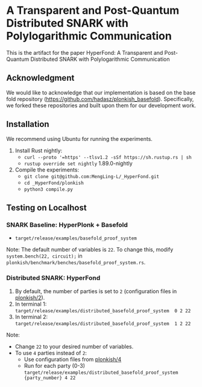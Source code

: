 # A Transparent and Post-Quantum Distributed SNARK with Polylogarithmic Communication
This is the artifact for the paper HyperFond: A Transparent and Post-Quantum Distributed SNARK with Polylogarithmic Communication

## Acknowledgment

We would like to acknowledge that our implementation is based on the base fold repository (https://github.com/hadasz/plonkish_basefold). Specifically, we forked these repositories and built upon them for our development work. 

## Installation
We recommend using Ubuntu for running the experiments.
1. Install Rust nightly:
   - `curl --proto '=https' --tlsv1.2 -sSf https://sh.rustup.rs | sh`
   - `rustup override set nightly` 1.89.0-nightly
2. Compile the experiments:
   - `git clone git@github.com:MengLing-L/_HyperFond.git`
   - `cd _HyperFond/plonkish`
   - `python3 compile.py`

## Testing on Localhost

### SNARK Baseline: HyperPlonk + Basefold
- `target/release/examples/basefold_proof_system `
  
Note: The default number of variables is `22`. To change this, modify `system.bench(22, circuit);` in `plonkish/benchmark/benches/basefold_proof_system.rs`.

### Distributed SNARK: HyperFond 
1. By default, the number of parties is set to `2` (configuration files in [plonkish/2](plonkish/2)).
2. In terminal 1:
   `target/release/examples/distributed_basefold_proof_system  0 2 22`
3. In terminal 2:
    `target/release/examples/distributed_basefold_proof_system  1 2 22`

Note: 
- Change `22` to your desired number of variables.
- To use `4` parties instead of `2`:
  - Use configuration files from [plonkish/4](plonkish/4)
  - Run for each party (0-3)
  `target/release/examples/distributed_basefold_proof_system {party_number} 4 22`  
